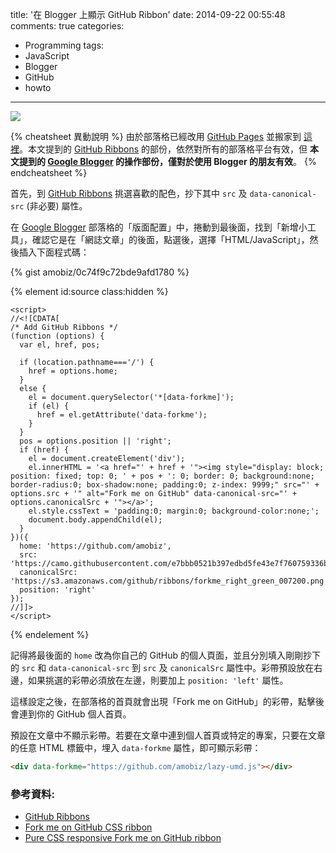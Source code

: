 title: '在 Blogger 上顯示 GitHub Ribbon'
date: 2014-09-22 00:55:48
comments: true
categories:
  - Programming
tags:
  - JavaScript
  - Blogger
  - GitHub
  - howto
---
[
  ![](https://unsplash.imgix.net/3/alejandroescamilla-tenedores.jpg?q=75&fm=jpg&auto=format&s=927ccb71c1941511657cd27823e96129)
](https://unsplash.com/)

{% cheatsheet 異動說明 %}
由於部落格已經改用 [GitHub Pages](https://pages.github.com/) 並搬家到 [這裡](/)。本文提到的 [GitHub Ribbons](https://github.com/blog/273-github-ribbons) 的部份，依然對所有的部落格平台有效，但 __本文提到的 [Google Blogger](http://www.blogger.com/) 的操作部份，僅對於使用 Blogger 的朋友有效__。
{% endcheatsheet %}

首先，到 [GitHub Ribbons] 挑選喜歡的配色，抄下其中 `src` 及 `data-canonical-src` (非必要) 屬性。

在 [Google Blogger][Blogger] 部落格的「版面配置」中，捲動到最後面，找到「新增小工具」，確認它是在「網誌文章」的後面，點選後，選擇「HTML/JavaScript」，然後插入下面程式碼：

<!-- more -->
<!-- forkme https://gist.github.com/amobiz/0c74f9c72bde9afd1780 -->

<!-- github.ribbon -->
<!-- gist inno-v/7b440e836f879e7348a0 -->
{% gist amobiz/0c74f9c72bde9afd1780 %}

{% element id:source class:hidden %}
```
<script>
//<![CDATA[
/* Add GitHub Ribbons */
(function (options) {
  var el, href, pos;

  if (location.pathname==='/') {
    href = options.home;
  }
  else {
    el = document.querySelector('*[data-forkme]');
    if (el) {
      href = el.getAttribute('data-forkme');
    }
  }
  pos = options.position || 'right';
  if (href) {
    el = document.createElement('div');
    el.innerHTML = '<a href="' + href + '"><img style="display: block; position: fixed; top: 0; ' + pos + ': 0; border: 0; background:none; border-radius:0; box-shadow:none; padding:0; z-index: 9999;" src="' + options.src + '" alt="Fork me on GitHub" data-canonical-src="' + options.canonicalSrc + '"></a>';
    el.style.cssText = 'padding:0; margin:0; background-color:none;';
    document.body.appendChild(el);
  }
})({
  home: 'https://github.com/amobiz',
  src: 'https://camo.githubusercontent.com/e7bbb0521b397edbd5fe43e7f760759336b5e05f/68747470733a2f2f73332e616d617a6f6e6177732e636f6d2f6769746875622f726962626f6e732f666f726b6d655f72696768745f677265656e5f3030373230302e706e67',
  canonicalSrc: 'https://s3.amazonaws.com/github/ribbons/forkme_right_green_007200.png',
  position: 'right'
});
//]]>
</script>
```
{% endelement %}

記得將最後面的 `home` 改為你自己的 GitHub 的個人頁面，並且分別填入剛剛抄下的 `src` 和 `data-canonical-src` 到 `src` 及 `canonicalSrc` 屬性中。彩帶預設放在右邊，如果挑選的彩帶必須放在左邊，則要加上 `position: 'left'` 屬性。

這樣設定之後，在部落格的首頁就會出現「Fork me on GitHub」的彩帶，點擊後會連到你的 GitHub 個人首頁。

預設在文章中不顯示彩帶。若要在文章中連到個人首頁或特定的專案，只要在文章的任意 HTML 標籤中，埋入 `data-forkme` 屬性，即可顯示彩帶：

``` html
<div data-forkme="https://github.com/amobiz/lazy-umd.js"></div>
```

### 參考資料:

* [GitHub Ribbons]
* [Fork me on GitHub CSS ribbon][github-fork-ribbon-css]
* [Pure CSS responsive Fork me on GitHub ribbon][css-fork-on-github-ribbon]

<!-- cross references -->


<!-- external references -->

[Blogger]: http://www.blogger.com/
[GitHub Pages]: https://pages.github.com/
[GitHub Ribbons]: https://github.com/blog/273-github-ribbons
[github-fork-ribbon-css]: https://github.com/simonwhitaker/github-fork-ribbon-css "Fork me on GitHub CSS ribbon"
[css-fork-on-github-ribbon]: https://codepo8.github.io/css-fork-on-github-ribbon/ "Pure CSS responsive Fork me on GitHub ribbon"
